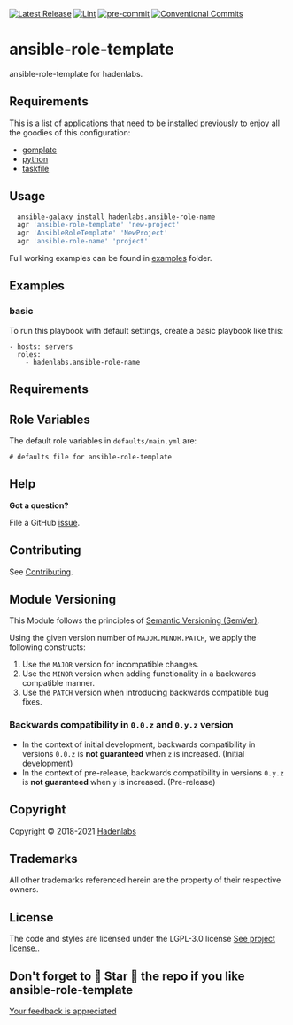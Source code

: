  <!-- Space: AnsibleRoleTemplate -->
<!-- Title: Project -->

<!--


  ** DO NOT EDIT THIS FILE
  **
  ** 1) Make all changes to `provision/generator/README.yaml`
  ** 2) Run`task readme` to rebuild this file.
  **
  ** (We maintain HUNDREDS of open source projects. This is how we maintain our sanity.)
  **


  -->

[![Latest Release](https://img.shields.io/github/release/hadenlabs/ansible-role-template)](https://github.com/hadenlabs/ansible-role-template/releases) [![Lint](https://img.shields.io/github/workflow/status/hadenlabs/ansible-role-template/lint-code)](https://github.com/hadenlabs/ansible-role-template/actions?workflow=lint-code) [![pre-commit](https://img.shields.io/badge/pre--commit-enabled-brightgreen?logo=pre-commit&logoColor=white)](https://github.com/pre-commit/pre-commit) [![Conventional Commits](https://img.shields.io/badge/Conventional%20Commits-1.0.0-yellow)](https://conventionalcommits.org)

# ansible-role-template

ansible-role-template for hadenlabs.

## Requirements

This is a list of applications that need to be installed previously to enjoy all the goodies of this configuration:

- [gomplate](https://github.com/hairyhenderson/gomplate)
- [python](https://www.python.org)
- [taskfile](https://github.com/go-task/task)

## Usage

```bash
  ansible-galaxy install hadenlabs.ansible-role-name
  agr 'ansible-role-template' 'new-project'
  agr 'AnsibleRoleTemplate' 'NewProject'
  agr 'ansible-role-name' 'project'
```

Full working examples can be found in [examples](./examples) folder.

## Examples

<!-- Space: AnsibleRoleTemplate -->
<!-- Parent: Project -->
<!-- Title: Project Examples -->

<!-- Label: Examples -->
<!-- Include: docs/disclaimer.md -->
<!-- Include: ac:toc -->

### basic

To run this playbook with default settings, create a basic playbook like this:

```{.yaml}
- hosts: servers
  roles:
    - hadenlabs.ansible-role-name
```

## Requirements

## Role Variables

The default role variables in `defaults/main.yml` are:

```{.yaml}
# defaults file for ansible-role-template
```

## Help

**Got a question?**

File a GitHub [issue](https://github.com/hadenlabs/ansible-role-template/issues).

## Contributing

See [Contributing](./docs/contributing.md).

## Module Versioning

This Module follows the principles of [Semantic Versioning (SemVer)](https://semver.org/).

Using the given version number of `MAJOR.MINOR.PATCH`, we apply the following constructs:

1. Use the `MAJOR` version for incompatible changes.
1. Use the `MINOR` version when adding functionality in a backwards compatible manner.
1. Use the `PATCH` version when introducing backwards compatible bug fixes.

### Backwards compatibility in `0.0.z` and `0.y.z` version

- In the context of initial development, backwards compatibility in versions `0.0.z` is **not guaranteed** when `z` is increased. (Initial development)
- In the context of pre-release, backwards compatibility in versions `0.y.z` is **not guaranteed** when `y` is increased. (Pre-release)

## Copyright

Copyright © 2018-2021 [Hadenlabs](https://hadenlabs.com)

## Trademarks

All other trademarks referenced herein are the property of their respective owners.

## License

The code and styles are licensed under the LGPL-3.0 license [See project license.](LICENSE).

## Don't forget to 🌟 Star 🌟 the repo if you like ansible-role-template

[Your feedback is appreciated](https://github.com/hadenlabs/ansible-role-template/issues)
